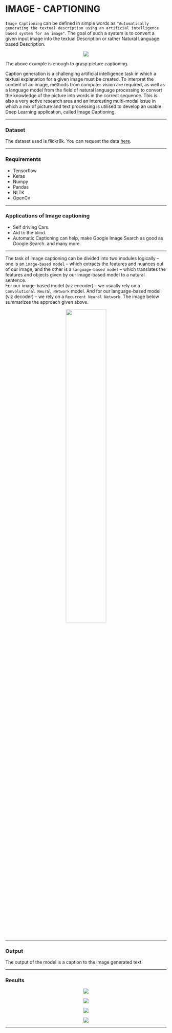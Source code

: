 # IMAGE - CAPTIONING

`Image Captioning` can be defined in simple words as ``"Automatically generating the textual description using an artificial intelligence based system for an image"``. The goal of such a system is to convert a given input image into the textual Description or rather Natural Language based Description.  

<p align = 'center'>
  <img src = 'https://www.linkpicture.com/q/image_captioning_train.png' align = 'center'>
</p>

The above example is enough to grasp picture captioning.

Caption generation is a challenging artificial intelligence task in which a textual explanation for a given image must be created.
To interpret the content of an image, methods from computer vision are required, as well as a language model from the field of natural language processing to convert the knowledge of the picture into words in the correct sequence.
This is also a very active research area and an interesting multi-modal issue in which a mix of picture and text processing is utilised to develop an usable Deep Learning application, called Image Captioning.  

---
### Dataset
The dataset used is flickr8k. You can request the data [here](https://www.kaggle.com/shadabhussain/flickr8k).

---
### Requirements
- Tensorflow
- Keras
- Numpy
- Pandas
- NLTK
- OpenCv

---
### Applications of Image captioning
  - Self driving Cars.
  - Aid to the blind.
  - Automatic Captioning can help, make Google Image Search as good as Google Search.
 and many more.

---
The task of image captioning can be divided into two modules logically – one is an `image-based model` – which extracts the features and nuances out of our image, and the other is a `language-based model` – which translates the features and objects given by our image-based model to a natural sentence.    
For our image-based model (viz encoder) – we usually rely on a `Convolutional Neural Network` model. And for our language-based model (viz decoder) – we rely on a `Recurrent Neural Network`. The image below summarizes the approach given above.

<p align = 'center'>
  <img src="https://www.linkpicture.com/q/arch.png" type="image" width="50%" height="50%">
</p>


---

### Output
The output of the model is a caption to the image generated text.

---
### Results
<p align = 'center'>
  <img src = "https://www.linkpicture.com/q/Screenshot-118.png" type="image" align = 'center'>
</p>

<p align = 'center'>
  <img src = "https://www.linkpicture.com/q/Screenshot-119.png" type="image" align = 'center'>
</p>

<p align = 'center'>
  <img src = "https://www.linkpicture.com/q/Screenshot-120_1.png" type="image" align = 'center'>
</p>

<p align = 'center'>
  <img src = "https://www.linkpicture.com/q/Screenshot-121_2.png" type="image" align = 'center'>
</p>

---


